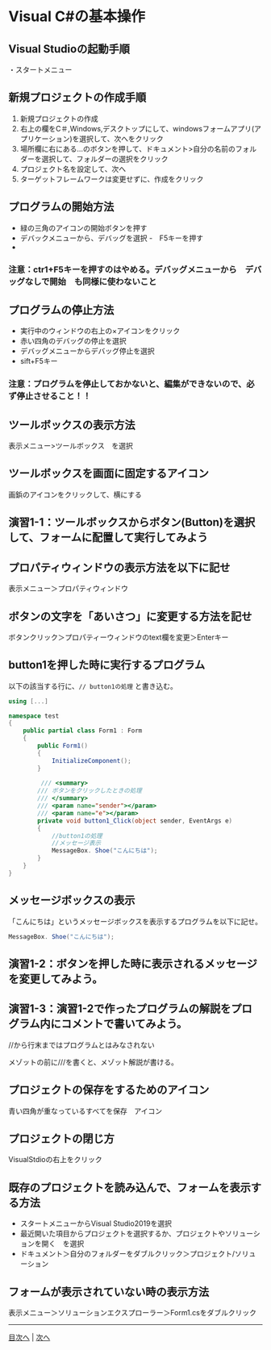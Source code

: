 # Visual C#の基本操作
## Visual Studioの起動手順
・スタートメニュー


## 新規プロジェクトの作成手順
1. 新規プロジェクトの作成
2. 右上の欄をC＃,Windows,デスクトップにして、windowsフォームアプリ(アプリケーション)を選択して、次へをクリック	 
3. 場所欄に右にある...のボタンを押して、ドキュメント>自分の名前のフォルダーを選択して、フォルダーの選択をクリック	 
4. プロジェクト名を設定して、次へ
5. ターゲットフレームワークは変更せずに、作成をクリック

## プログラムの開始方法
- 緑の三角のアイコンの開始ボタンを押す
- デバックメニューから、デバッグを選択
-　F5キーを押す
-

### 注意：ctr1+F5キーを押すのはやめる。デバッグメニューから　デバッグなしで開始　も同様に使わないこと

## プログラムの停止方法
- 実行中のウィンドウの右上の×アイコンをクリック
- 赤い四角のデバッグの停止を選択
- デバッグメニューからデバッグ停止を選択
- sift+F5キー

### 注意：プログラムを停止しておかないと、編集ができないので、必ず停止させること！！

## ツールボックスの表示方法
表示メニュー>ツールボックス　を選択


## ツールボックスを画面に固定するアイコン
画鋲のアイコンをクリックして、横にする


## 演習1-1：ツールボックスからボタン(Button)を選択して、フォームに配置して実行してみよう



## プロパティウィンドウの表示方法を以下に記せ
表示メニュー＞プロパティウィンドウ


## ボタンの文字を「あいさつ」に変更する方法を記せ
ボタンクリック＞プロパティーウィンドウのtext欄を変更＞Enterキー


## button1を押した時に実行するプログラム
以下の該当する行に、`// button1の処理` と書き込む。

```cs
using [...]

namespace test
{
    public partial class Form1 : Form
    {
        public Form1()
        {
            InitializeComponent();
        }
        
         /// <summary>
        /// ボタンをクリックしたときの処理
        /// </summary>
        /// <param name="sender"></param>
        /// <param name="e"></param>
        private void button1_Click(object sender, EventArgs e)
        {
            //button1の処理
            //メッセージ表示
            MessageBox. Shoe("こんにちは");
        }
    }
}
```

## メッセージボックスの表示
「こんにちは」というメッセージボックスを表示するプログラムを以下に記せ。

```cs
MessageBox. Shoe("こんにちは");
```

## 演習1-2：ボタンを押した時に表示されるメッセージを変更してみよう。



## 演習1-3：演習1-2で作ったプログラムの解説をプログラム内にコメントで書いてみよう。

//から行末まではプログラムとはみなされない

メゾットの前に///を書くと、メゾット解説が書ける。

## プロジェクトの保存をするためのアイコン

青い四角が重なっているすべてを保存　アイコン

## プロジェクトの閉じ方

VisualStdioの右上をクリック

## 既存のプロジェクトを読み込んで、フォームを表示する方法
- スタートメニューからVisual Studio2019を選択
- 最近開いた項目からプロジェクトを選択するか、プロジェクトやソリューションを開く　を選択
- ドキュメント＞自分のフォルダーをダブルクリック＞プロジェクト/ソリューション

## フォームが表示されていない時の表示方法
表示メニュー＞ソリューションエクスプローラー＞Form1.csをダブルクリック


---

[目次へ](README.md#%E7%9B%AE%E6%AC%A1) | [次へ](README.md#%E3%83%97%E3%83%AD%E3%82%B0%E3%83%A9%E3%83%9F%E3%83%B3%E3%82%B0%E3%81%AE%E8%82%9D)
